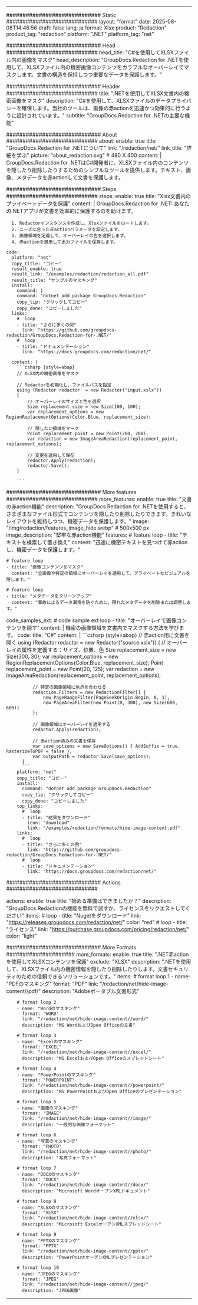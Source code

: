 
---
############################# Static ############################
layout: "format"
date:  2025-08-08T14:46:56
draft: false
lang: ja
format: Xlsx
product: "Redaction"
product_tag: "redaction"
platform: ".NET"
platform_tag: "net"

############################# Head ############################
head_title: "C#を使用してXLSXファイル内の画像をマスク"
head_description: "GroupDocs.Redaction for .NETを使用して、XLSXファイル内の機密画像コンテンツをカラフルなオーバーレイでマスクします。文書の構造を保持しつつ重要なデータを保護します。"

############################# Header ############################
title: ".NETを使用してXLSX文書内の機密画像をマスク" 
description: "C#を使用して、XLSXファイルのデータプライバシーを確保します。当社のツールは、画像の赤actionを迅速かつ効果的に行うように設計されています。"
subtitle: "GroupDocs.Redaction for .NETの主要な機能" 

############################# About ############################
about:
    enable: true
    title: "GroupDocs.Redaction for .NETについて"
    link: "/redaction/net/"
    link_title: "詳細を学ぶ"
    picture: "about_redaction.svg" # 480 X 400
    content: |
       GroupDocs.Redaction for .NETはC#開発者に、XLSXファイル内のコンテンツを隠したり削除したりするためのシンプルなツールを提供します。テキスト、画像、メタデータを赤actionして文書を保護します。

############################# Steps ############################
steps:
    enable: true
    title: "Xlsx文書内のプライベートデータを保護"
    content: |
      GroupDocs.Redaction for .NET: あなたの.NETアプリが文書を効率的に保護するのを助けます。
      
      1. Redactorインスタンスを作成し、Xlsxファイルをロードします。
      2. ニーズに合った赤actionパラメータを設定します。
      3. 画像領域を定義して、オーバーレイの色を選択します。
      4. 赤actionを適用して出力ファイルを保存します。
   
    code:
      platform: "net"
      copy_title: "コピー"
      result_enable: true
      result_link: "/examples/redaction/redaction_all.pdf"
      result_title: "サンプルのマスキング"
      install:
        command: |
        command: "dotnet add package GroupDocs.Redaction"
        copy_tip: "クリックしてコピー"
        copy_done: "コピーしました"
      links:
        #  loop
        - title: "さらに多くの例"
          link: "https://github.com/groupdocs-redaction/GroupDocs.Redaction-for-.NET/"
        #  loop
        - title: "ドキュメンテーション"
          link: "https://docs.groupdocs.com/redaction/net/"
          
      content: |
        ```csharp {style=abap}
        // XLSX内の機密画像をマスク

        // Redactorを初期化し、ファイルパスを指定
        using (Redactor redactor  = new Redactor("input.xslx"))
        {
            // オーバーレイのサイズと色を選択
            Size replacement_size = new Size(100, 100);
            var replacement_options = new RegionReplacementOptions(Color.Blue, replacement_size);

            // 隠したい領域をマーク
            Point replacement_point = new Point(200, 200);
            var redaction = new ImageAreaRedaction(replacement_point, replacement_options);
            
            // 変更を適用して保存
            redactor.Apply(redaction);
            redactor.Save();
        }
        
        ```            


############################# More features ############################
more_features:
  enable: true
  title: "文書の赤action機能"
  description: "GroupDocs.Redaction for .NETを使用すると、さまざまなファイル形式でコンテンツを隠したり削除したりできます。きれいなレイアウトを維持しつつ、機密データを保護します。"
  image: "/img/redaction/features_image_hide.webp" # 500x500 px
  image_description: "堅牢な赤action機能"
  features:
    # feature loop
    - title: "テキストを検索して置き換え"
      content: "迅速に機密テキストを見つけて赤actionし、機密データを保護します。"

    # feature loop
    - title: "画像コンテンツをマスク"
      content: "全画像や特定の領域にオーバーレイを適用して、プライベートなビジュアルを隠します。"

    # feature loop
    - title: "メタデータをクリーンアップ"
      content: "事故によるデータ漏洩を防ぐために、隠れたメタデータを削除または調整します。"
      
  code_samples_ext:
    # code sample ext loop
    - title: "オーバーレイで画像コンテンツを隠す"
      content: |
        機密の画像領域を文書内でマスクする方法を学びます。
      code:
        title: "C#"
        content: |
          ```csharp {style=abap}
          //  赤action用に文書を開く
          using (Redactor redactor  = new Redactor("source.xslx"))
          {
              // オーバーレイの属性を定義する：サイズ、位置、色
              Size replacement_size = new Size(300, 30);
              var replacement_options = new RegionReplacementOptions(Color.Blue, replacement_size);
              Point replacement_point = new Point(20, 125);
              var redaction = new ImageAreaRedaction(replacement_point, replacement_options);
 
              // 特定の画像領域に焦点を合わせる
              redaction.Filters = new RedactionFilter[] {
                  new PageRangeFilter(PageSeekOrigin.Begin, 0, 1),
                  new PageAreaFilter(new Point(0, 300), new Size(600, 600))
              };

              // 画像領域にオーバーレイを適用する
              redactor.Apply(redaction);

              // 赤action済みの文書を保存
              var save_options = new SaveOptions() { AddSuffix = true, RasterizeToPDF = false };
              var outputPath = redactor.Save(save_options);
          }
          ```
        platform: "net"
        copy_title: "コピー"
        install:
          command: "dotnet add package GroupDocs.Redaction"
          copy_tip: "クリックしてコピー"
          copy_done: "コピーしました"
        top_links:
          #  loop
          - title: "結果をダウンロード"
            icon: "download"
            link: "/examples/redaction/formats/hide-image-content.pdf"
        links:
          #  loop
          - title: "さらに多くの例"
            link: "https://github.com/groupdocs-redaction/GroupDocs.Redaction-for-.NET/"
          #  loop
          - title: "ドキュメンテーション"
            link: "https://docs.groupdocs.com/redaction/net/"


############################# Actions ############################

actions:
  enable: true
  title: "始める準備はできましたか？"
  description: "GroupDocs.Redactionの機能を無料で試すか、ライセンスをリクエストしてください"
  items:
    #  loop
    - title: "Nugetをダウンロード"
      link: "https://releases.groupdocs.com/redaction/net/"
      color: "red"
        #  loop
    - title: "ライセンス"
      link: "https://purchase.groupdocs.com/pricing/redaction/net/"
      color: "light"


############################# More Formats #####################
more_formats:
    enable: true
    title: ".NET赤actionを使用してXLSXコンテンツを保護"
    exclude: "XLSX"
    description: ".NETを使用して、XLSXファイル内の機密情報を隠したり削除したりします。文書セキュリティのための信頼できるソリューションです。"
    items: 
        # format loop 1
        - name: "PDFのマスキング"
          format: "PDF"
          link: "/redaction/net/hide-image-content//pdf/"
          description: "Adobeポータブル文書形式"

        # format loop 2
        - name: "Wordのマスキング"
          format: "WORD"
          link: "/redaction/net/hide-image-content//word/"
          description: "MS WordおよびOpen Officeの文書"
          
        # format loop 3
        - name: "Excelのマスキング"
          format: "EXCEL"
          link: "/redaction/net/hide-image-content//excel/"
          description: "MS ExcelおよびOpen Officeのスプレッドシート"

        # format loop 4
        - name: "PowerPointのマスキング"
          format: "POWERPOINT"
          link: "/redaction/net/hide-image-content//powerpoint/"
          description: "MS PowerPointおよびOpen Officeのプレゼンテーション"

        # format loop 5
        - name: "画像のマスキング"
          format: "IMAGE"
          link: "/redaction/net/hide-image-content//image/"
          description: "一般的な画像フォーマット"

        # format loop 6
        - name: "写真のマスキング"
          format: "PHOTO"
          link: "/redaction/net/hide-image-content//photo/"
          description: "写真フォーマット"

        # format loop 7
        - name: "DOCXのマスキング"
          format: "DOCX"
          link: "/redaction/net/hide-image-content//docx/"
          description: "Microsoft WordオープンXMLドキュメント"
          
        # format loop 8
        - name: "XLSXのマスキング"
          format: "XLSX"
          link: "/redaction/net/hide-image-content//xlsx/"
          description: "Microsoft ExcelオープンXMLスプレッドシート"
          
        # format loop 9
        - name: "PPTXのマスキング"
          format: "PPTX"
          link: "/redaction/net/hide-image-content//pptx/"
          description: "PowerPointオープンXMLプレゼンテーション"

        # format loop 10
        - name: "JPEGのマスキング"
          format: "JPEG"
          link: "/redaction/net/hide-image-content//jpeg/"
          description: "JPEG画像"


---